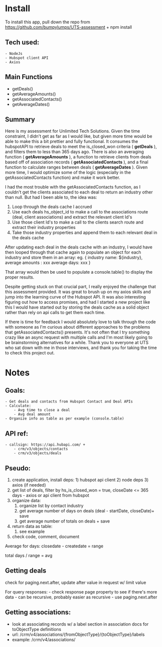 # Install 
To install this app, pull down the repo from https://github.com/bumpylumps/UTS-assessment + npm install


## Tech used:
    - NodeJs
    - Hubspot client API
	- Axios


## Main Functions
- getDeals()
- getAverageAmounts()
- getAssociatedContacts()
- getAverageDates()


## Summary 

Here is my assessment for Unlimited Tech Solutions. Given the time constraint, I didn't get as far as I would like, but given more time would be able to make this a bit prettier and fully functional. It consumes the hubspotAPI to retrieve deals to meet the is_closed_won criteria ( **getDeals** ), and filters them to less than 365 days ago. There is also an averaging function ( **getAverageAmounts** ), a function to retrieve clients from deals based off of association records ( **getAssociatedContacts** ), and a final function to calculate ranges between deals ( **getAverageDates** ). Given more time, I would optimize some of the logic (especially in the getAssociatedContacts function) and make it work better. 

I had the most trouble with the getAssociatedContacts function, as I couldn't get the clients associated to each deal to return an industry other than null. But had I been able to, the idea was: 
 1) Loop through the deals cache I accrued
 2) Use each deals hs_object_id to make a call to the associations route (deal, client associations) and extract the relevant client Id's
 3) Use those client Id's to make a call to the clients search route and extract their industry properties
 4) Take those industry properties and append them to each relevant deal in the deals cache

After updating each deal in the deals cache with an industry, I would have then looped through that cache again to populate an object for each industry and store them in an array: 
eg. { 
	industry name: ${industry},
	average amounts : xxx
	average days: xxx 
 }

 That array would then be used to populate a console.table() to display the proper results.

 Despite getting stuck on that crucial part, I really enjoyed the challenge that this assessment provided. It was great to brush up on my axios skills and jump into the learning curve of the Hubspot API. It was also interesting figuring out how to access promises, and had I started a new project like this I would have started out by storing the deals cache as a solid object rather than rely on api calls to get them each time. 

 If there is time for feedback I would absolutely love to talk through the code with someone as I'm curious about different approaches to the problems that getAssociatedContacts() presents. It's not often that I try something crazy like an async request with multiple calls and I'm most likely going to be brainstorming alternatives for a while. Thank you to everyone at UTS who sat down with me in those interviews, and thank you for taking the time to check this project out.




# Notes 
## Goals: 
	- Get deals and contacts from Hubspot Contact and Deal APIs
	- Calculate: 
		- Avg time to close a deal 
		- Avg deal amount
	- Organize info as table as per example (console.table)


## API ref:
	- callsign: https://api.hubapi.com/ + 
		- crm/v3/objects/contacts 
		- crm/v3/objects/deals

## Pseudo:
1)  create application, install deps:
		1) hubspot api client
		2) node deps
		3) axios (if needed)
2)   get list of deals, filter by hs_is_closed_won = true, closeDate <= 365 days - axios or api client from hubspot
3) organize data: 
	1) organize list by contact industry
	2) get average number of days on deals (deal - startDate, closeDate)+ save
	3) get average number of totals on deals + save
4) return data as table: 
	1) see example
5) check code, comment, document 


Average for days: 
closedate - createdate = range

total days / range = avg 



## Getting deals

check for paging.next.after, update after value in request w/ limit value

For query responses:
	- check response page property to see if there's more data
	- can be recursive, probably easier as recursive
	- use paging.next.after 

## Getting associations: 

- look at associating records w/ a label section in association docs for toObjectType definitions
- url: /crm/v4/associations/{fromObjectType}/{toObjectType}/labels
- example: /crm/v4/associations/